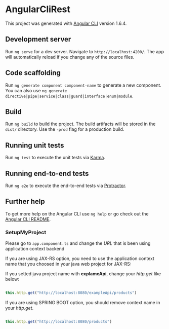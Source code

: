 # AngularCliRest

This project was generated with [Angular CLI](https://github.com/angular/angular-cli) version 1.6.4.

## Development server

Run `ng serve` for a dev server. Navigate to `http://localhost:4200/`. The app will automatically reload if you change any of the source files.

## Code scaffolding

Run `ng generate component component-name` to generate a new component. You can also use `ng generate directive|pipe|service|class|guard|interface|enum|module`.

## Build

Run `ng build` to build the project. The build artifacts will be stored in the `dist/` directory. Use the `-prod` flag for a production build.

## Running unit tests

Run `ng test` to execute the unit tests via [Karma](https://karma-runner.github.io).

## Running end-to-end tests

Run `ng e2e` to execute the end-to-end tests via [Protractor](http://www.protractortest.org/).

## Further help

To get more help on the Angular CLI use `ng help` or go check out the [Angular CLI README](https://github.com/angular/angular-cli/blob/master/README.md).

### SetupMyProject 

Please go to `app.component.ts` and change the _URL_ that is been using application context backend

If you are using JAX-RS option, you need to use the application context name that you choosed in your java web project for JAX-RS:

If you setted java project name with **explameApi**, change your _http.get_  like below: 
```javascript

this.http.get("http://localhost:8080/exampleApi/products")

``` 

If you are using SPRING BOOT option, you should remove context name in your _http.get_.


```javascript

this.http.get("http://localhost:8080/products")

``` 
